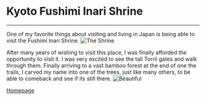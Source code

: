 # Kyoto Fushimi Inari Shrine
---
One of my favorite things about visiting and living in 
Japan is being able to 
visit the Fushimi Inari Shrine.
![The Shrine](https://cdn2.veltra.com/ptr/20160902042325_1633067478_10003_0.jpg?imwidth=550&impolicy=custom)

After many years of wishing to visit this place, I was finally afforded the opportunity to visit it. 
I was very excited to see
the  tall Torrii gates and walk through them. Finally arriving to a vast bamboo forest at 
the end of one the trails, I carved my name into one of the trees, just like many others, to be able to comeback 
and see if its still there.
![Beautiful](https://secure.img1-fg.wfcdn.com/im/24661871/resize-h800-w800%5Ecompr-r85/5795/57951881/%2527Japan%252C+Kyoto%252C+Fushimi-Inari-Taisha+Torii+Gates%2527+Photographic+Print+on+Wrapped+Canvas.jpg)


[Homepage](lgonzalez68.github.io)

